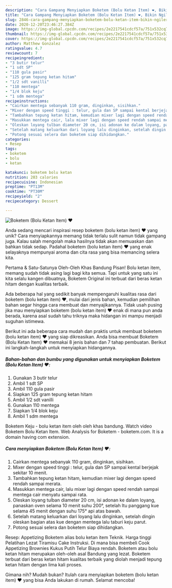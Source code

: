 ```yaml
---
description: "Cara Gampang Menyiapkan Boketem (Bolu Ketan Item) ❤️, Bikin Ngiler"
title: "Cara Gampang Menyiapkan Boketem (Bolu Ketan Item) ❤️, Bikin Ngiler"
slug: 2846-cara-gampang-menyiapkan-boketem-bolu-ketan-item-bikin-ngiler
date: 2020-12-20T23:46:27.384Z
image: https://img-global.cpcdn.com/recipes/2e2217541cdcf57a/751x532cq70/boketem-bolu-ketan-item-❤️-foto-resep-utama.jpg
thumbnail: https://img-global.cpcdn.com/recipes/2e2217541cdcf57a/751x532cq70/boketem-bolu-ketan-item-❤️-foto-resep-utama.jpg
cover: https://img-global.cpcdn.com/recipes/2e2217541cdcf57a/751x532cq70/boketem-bolu-ketan-item-❤️-foto-resep-utama.jpg
author: Matthew Gonzalez
ratingvalue: 4.7
reviewcount: 7
recipeingredient:
- "3 butir telur"
- "1 sdt SP"
- "110 gula pasir"
- "125 gram tepung ketan hitam"
- "1/2 sdt vanilli"
- "110 mentega"
- "1/4 blok keju"
- "1 sdm mentega"
recipeinstructions:
- "Cairkan mentega sebanyak 110 gram, dinginkan, sisihkan."
- "Mixer dengan speed tinggi : telur, gula dan SP sampai kental berjejak sekitar 10 menit."
- "Tambahkan tepung ketan hitam, kemudian mixer lagi dengan speed rendah sampai merata."
- "Masukkan mentega cair, lalu mixer lagi dengan speed rendah sampai mentega cair menyatu sampai rata."
- "Oleskan loyang tulban diameter 20 cm, isi adonan ke dalam loyang, panaskan oven selama 10 menit suhu 200°, setelah Itu panggang kue selama 45 menit dengan suhu 175° api atas bawah."
- "Setelah matang keluarkan dari loyang lalu dinginkan, setelah dingin oleskan bagian atas kue dengan mentega lalu taburi keju parut."
- "Potong sesuai selera dan boketem siap dihidangkan."
categories:
- Resep
tags:
- boketem
- bolu
- ketan

katakunci: boketem bolu ketan 
nutrition: 203 calories
recipecuisine: Indonesian
preptime: "PT13M"
cooktime: "PT30M"
recipeyield: "2"
recipecategory: Dessert

---
```



![Boketem (Bolu Ketan Item) ❤️](https://img-global.cpcdn.com/recipes/2e2217541cdcf57a/751x532cq70/boketem-bolu-ketan-item-❤️-foto-resep-utama.jpg)

Anda sedang mencari inspirasi resep boketem (bolu ketan item) ❤️ yang unik? Cara menyiapkannya memang tidak terlalu sulit namun tidak gampang juga. Kalau salah mengolah maka hasilnya tidak akan memuaskan dan bahkan tidak sedap. Padahal boketem (bolu ketan item) ❤️ yang enak selayaknya mempunyai aroma dan cita rasa yang bisa memancing selera kita.

Pertama &amp; Satu-Satunya Oleh-Oleh Khas Bandung Pisan! Bolu ketan item, memang sudah tidak asing lagi bagi kita semua. Tapi untuk yang satu ini kita selalu kangen dibuatnya, Boketem Original ini terbuat dari beras ketan hitam dengan kualitas terbaik.

Ada beberapa hal yang sedikit banyak mempengaruhi kualitas rasa dari boketem (bolu ketan item) ❤️, mulai dari jenis bahan, kemudian pemilihan bahan segar hingga cara membuat dan menyajikannya. Tidak usah pusing jika mau menyiapkan boketem (bolu ketan item) ❤️ enak di mana pun anda berada, karena asal sudah tahu triknya maka hidangan ini mampu menjadi suguhan istimewa.


Berikut ini ada beberapa cara mudah dan praktis untuk membuat boketem (bolu ketan item) ❤️ yang siap dikreasikan. Anda bisa membuat Boketem (Bolu Ketan Item) ❤️ memakai 8 jenis bahan dan 7 tahap pembuatan. Berikut ini langkah-langkah untuk menyiapkan hidangannya.

<!--inarticleads1-->

##### Bahan-bahan dan bumbu yang digunakan untuk menyiapkan Boketem (Bolu Ketan Item) ❤️:

1. Gunakan 3 butir telur
1. Ambil 1 sdt SP
1. Ambil 110 gula pasir
1. Siapkan 125 gram tepung ketan hitam
1. Ambil 1/2 sdt vanilli
1. Gunakan 110 mentega
1. Siapkan 1/4 blok keju
1. Ambil 1 sdm mentega


Boketem Keju - bolu ketan item oleh oleh khas bandung. Watch video Boketem Bolu Ketan Item. Web Analysis for Boketem - boketem.com. It is a domain having com extension. 

<!--inarticleads2-->

##### Cara menyiapkan Boketem (Bolu Ketan Item) ❤️:

1. Cairkan mentega sebanyak 110 gram, dinginkan, sisihkan.
1. Mixer dengan speed tinggi : telur, gula dan SP sampai kental berjejak sekitar 10 menit.
1. Tambahkan tepung ketan hitam, kemudian mixer lagi dengan speed rendah sampai merata.
1. Masukkan mentega cair, lalu mixer lagi dengan speed rendah sampai mentega cair menyatu sampai rata.
1. Oleskan loyang tulban diameter 20 cm, isi adonan ke dalam loyang, panaskan oven selama 10 menit suhu 200°, setelah Itu panggang kue selama 45 menit dengan suhu 175° api atas bawah.
1. Setelah matang keluarkan dari loyang lalu dinginkan, setelah dingin oleskan bagian atas kue dengan mentega lalu taburi keju parut.
1. Potong sesuai selera dan boketem siap dihidangkan.


Resep: Appetizing Boketem alias bolu ketan item Teknik. Harga tinggi Pelatihan Lezat Tiramisu Cake Instruksi. Di mana bisa membeli Cook Appetizing Brownies Kukus Putih Telur Biaya rendah. Boketem atau bolu ketan hitam merupakan oleh-oleh asal Bandung yang lezat. Boketem terbuat dari beras ketan hitam kualitas terbaik yang diolah menjadi tepung ketan hitam dengan lima kali proses. 

Gimana nih? Mudah bukan? Itulah cara menyiapkan boketem (bolu ketan item) ❤️ yang bisa Anda lakukan di rumah. Selamat mencoba!

